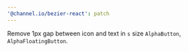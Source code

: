 ```yaml
---
'@channel.io/bezier-react': patch
---
```


Remove 1px gap between icon and text in `s` size `AlphaButton`, `AlphaFloatingButton`.
